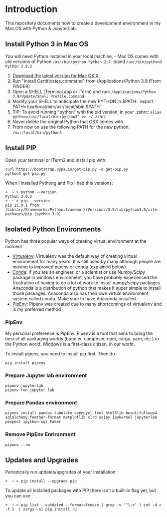# Introduction

This repository documents how to create a development environment in my Mac OS with Python & JupyterLab. 

## Install Python 3 in Mac OS

You will need Python installed in your local machine, - Mac OS comes with old versions of Python `/usr/bin/python Python 2.7.16`and `/usr/bin/python3 Python 3.8.2`

1) [Download the latest version for Mac OS X](https://www.python.org/downloads/mac-osx/)
2) Run "Install Certificates.command" from /Applications/Python 3.9 (From FINDER)
3) Open a SHELL (Terminal.app or iTerm) and run: `/Applications/Python 3.9/Update/Shell Profile.command`
4) Modify your SHELL to anticipate the new PYTHON in $PATH: `export PATH=/usr/local/bin:/usr/local/sbin:$PATH`
5) TIP: To avoid running "python" with the old version, in your .zshrc: `alias python=/usr/local/bin/python3" >> ~/.zshrc`
6) Never delete the original Python that OSX comes with.
7) From now on use the following PATH for the new python: `/usr/local/bin/python3`


## Install PIP

Open your terminal or iTerm2 and install pip with: 

```
curl https://bootstrap.pypa.io/get-pip.py -o get-pip.py
python3 get-pip.py
```

When I installed Pythong and Pip I had this versions:

```
➜  ~ > python --version
Python 3.9.2
➜  ~ > pip --version
pip 21.0.1 from /Library/Frameworks/Python.framework/Versions/3.9/lib/python3.9/site-packages/pip (python 3.9)
```

## Isolated Python Environments

Python has three popular ways of creating virtual environment at the moment

- [Virtualenv](https://virtualenv.pypa.io/en/latest/): Virtualenv was the default way of creating virtual environment for many years. It is still used by many although people are moving to improved pipenv or conda (explained below).
- [Conda](https://docs.conda.io/projects/conda/en/latest/index.html): If you are an engineer, or a scientist or use Numpy/Scipy package in windows environment, you have probably experienced the frustration of having to do a lot of work to install numpy/scipy packages. Anaconda is a distribution of python that makes it super simple to install those packages. Anaconda also has their own virtual environment system called conda. Make sure to have Anaconda installed.- 
- [PipEnv](https://pipenv.pypa.io/en/latest/): Pipenv was created due to many shortcomings of virtualenv and is my preferred method


### PipEnv

My personal preference is PipEnv. Pipenv is a tool that aims to bring the best of all packaging worlds (bundler, composer, npm, cargo, yarn, etc.) to the Python world. Windows is a first-class citizen, in our world.

To install pipenv, you need to install pip first. Then do

```
pip install pipenv
```

### Prepare Jupyter lab environment

```
pipenv jupyterlab
pipenv run jupyter lab
```

### Prepare Pandas environment

```
pipenv install pandas tabulate openpyxl lxml html5lib beautifulsoup4 sqlalchemy feather-format matplotlib xlrd scipy ipykernel jupyterlab pexpect ipython-sql Faker
```

### Remove PipEnv Enrironment

```
pipenv --rm
```

## Updates and Upgrades

Periodically run updates/upgrades of your installation: 

```
➜  ~ > pip install --upgrade pip
```

To update all installed packages with PIP there isn't a built-in flag yet, but you can use

```
➜  ~ > pip list --outdated --format=freeze | grep -v '^\-e' | cut -d = -f 1  | xargs -n1 pip install -U
```
